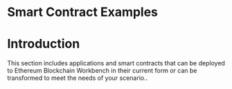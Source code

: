 # Smart Contract Examples
# Introduction
<p>This section includes applications and smart contracts that can be deployed to Ethereum Blockchain Workbench in their current form or can be transformed to meet the needs of your scenario..</p>
